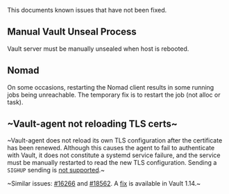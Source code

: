 This documents known issues that have not been fixed.

## Manual Vault Unseal Process

Vault server must be manually unsealed when host is rebooted.

## Nomad

On some occasions, restarting the Nomad client results in some running jobs being unreachable. The temporary fix is to restart the job (not alloc or task).

## ~Vault-agent not reloading TLS certs~

~Vault-agent does not reload its own TLS configuration after the certificate has
been renewed. Although this causes the agent to fail to authenticate with Vault,
it does not constitute a systemd service failure, and the service must be
manually restarted to read the new TLS configuration. Sending a `SIGHUP` sending
is [not supported](https://github.com/hashicorp/vault/issues/20538).~

~Similar issues: [#16266](https://github.com/hashicorp/vault/issues/16266) and
[#18562](https://github.com/hashicorp/vault/issues/18562). A
[fix](https://github.com/hashicorp/vault/pull/19002) is available in Vault
1.14.~
